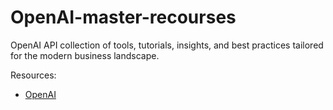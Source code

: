 # OpenAI-master-recourses
OpenAI API collection of tools, tutorials,  insights, and best practices tailored for the modern business landscape.

Resources:

- [OpenAI](https://cookbook.openai.com/)

